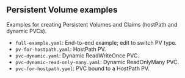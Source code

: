 ## Persistent Volume examples

Examples for creating Persistent Volumes and Claims (hostPath and dynamic PVCs).

- `full-example.yaml`: End-to-end example; edit to switch PV type.
- `pv-for-hostpath.yaml`: HostPath PV.
- `pvc-dynamic.yaml`: Dynamic ReadWriteOnce PVC.
- `pvc-dynamic-read-only-many.yaml`: Dynamic ReadOnlyMany PVC.
- `pvc-for-hostpath.yaml`: PVC bound to a HostPath PV.

